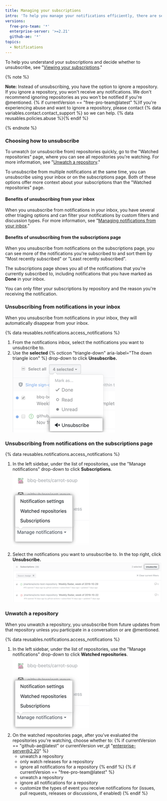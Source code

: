 ```yaml
---
title: Managing your subscriptions
intro: 'To help you manage your notifications efficiently, there are several ways to unsubscribe.'
versions:
  free-pro-team: '*'
  enterprise-server: '>=2.21'
  github-ae: '*'
topics:
  - Notifications
---
```


To help you understand your subscriptions and decide whether to unsubscribe, see "[Viewing your subscriptions](/github/managing-subscriptions-and-notifications-on-github/viewing-your-subscriptions)."

{% note %}

**Note:** Instead of unsubscribing, you have the option to ignore a repository. If you ignore a repository, you won't receive any notifications. We don't recommend ignoring repositories as you won't be notified if you're @mentioned. {% if currentVersion == "free-pro-team@latest" %}If you're experiencing abuse and want to ignore a repository, please contact {% data variables.contact.contact_support %} so we can help. {% data reusables.policies.abuse %}{% endif %}

{% endnote %}

### Choosing how to unsubscribe

To unwatch (or unsubscribe from) repositories quickly, go to the "Watched repositories" page, where you can see all repositories you're watching. For more information, see "[Unwatch a repository](#unwatch-a-repository)."

To unsubscribe from multiple notifications at the same time, you can unsubscribe using your inbox or on the subscriptions page. Both of these options offer more context about your subscriptions than the "Watched repositories" page.

#### Benefits of unsubscribing from your inbox

When you unsubscribe from notifications in your inbox, you have several other triaging options and can filter your notifications by custom filters and discussion types. For more information, see "[Managing notifications from your inbox](/github/managing-subscriptions-and-notifications-on-github/managing-notifications-from-your-inbox)."

#### Benefits of unsubscribing from the subscriptions page

When you unsubscribe from notifications on the subscriptions page, you can see more of the notifications you're subscribed to and sort them by "Most recently subscribed" or "Least recently subscribed".

The subscriptions page shows you all of the notifications that you're currently subscribed to, including notifications that you have marked as **Done** in your inbox.

You can only filter your subscriptions by repository and the reason you're receiving the notification.

### Unsubscribing from notifications in your inbox

When you unsubscribe from notifications in your inbox, they will automatically disappear from your inbox.

{% data reusables.notifications.access_notifications %}
1. From the notifications inbox, select the notifications you want to unsubscribe to.
2. Use the **selected** {% octicon "triangle-down" aria-label="The down triangle icon" %} drop-down to click **Unsubscribe.**
  ![Unsubscribe option from main inbox](/assets/images/help/notifications-v2/unsubscribe-from-main-inbox.png)

### Unsubscribing from notifications on the subscriptions page

{% data reusables.notifications.access_notifications %}
1. In the left sidebar, under the list of repositories, use the "Manage notifications" drop-down to click **Subscriptions**.
  ![Manage notifications drop down menu options](/assets/images/help/notifications-v2/manage-notifications-options.png)

2. Select the notifications you want to unsubscribe to. In the top right, click **Unsubscribe.**
  ![Subscriptions page](/assets/images/help/notifications-v2/unsubscribe-from-subscriptions-page.png)

### Unwatch a repository

When you unwatch a repository, you unsubscribe from future updates from that repository unless you participate in a conversation or are @mentioned.

{% data reusables.notifications.access_notifications %}
1. In the left sidebar, under the list of repositories, use the "Manage notifications" drop-down to click **Watched repositories**.
  ![Manage notifications drop down menu options](/assets/images/help/notifications-v2/manage-notifications-options.png)
2. On the watched repositories page, after you've evaluated the repositories you're watching, choose whether to:
{% if currentVersion == "github-ae@latest" or currentVersion ver_gt "enterprise-server@2.20" %}
    - unwatch a repository
    - only watch releases for a repository
    - ignore all notifications for a repository
{% endif %}
{% if currentVersion == "free-pro-team@latest" %}
    - unwatch a repository
    - ignore all notifications for a repository
    - customize the types of event you receive notifications for (issues, pull requests, releases or discussions, if enabled)
{% endif %}

